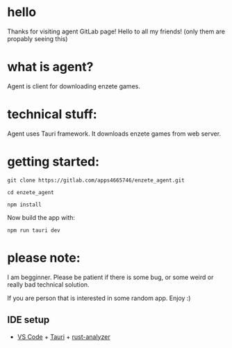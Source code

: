 # hello
Thanks for visiting agent GitLab page!
Hello to all my friends! (only them are propably seeing this)

# what is agent?
Agent is client for downloading enzete games.

# technical stuff:
Agent uses Tauri framework. It downloads enzete games from web server.

# getting started:
`git clone https://gitlab.com/apps4665746/enzete_agent.git`

`cd enzete_agent`

`npm install`

Now build the app with:

`npm run tauri dev`

# please note:
I am begginner. 
Please be patient if there is some bug, or some weird or really bad technical solution.

If you are person that is interested in some random app.
Enjoy :)

## IDE setup
- [VS Code](https://code.visualstudio.com/) + [Tauri](https://marketplace.visualstudio.com/items?itemName=tauri-apps.tauri-vscode) + [rust-analyzer](https://marketplace.visualstudio.com/items?itemName=rust-lang.rust-analyzer)
